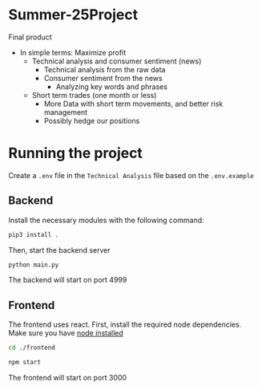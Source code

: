 # Summer-25Project
Final product
  - In simple terms: Maximize profit
    - Technical analysis and consumer sentiment (news)
      - Technical analysis from the raw data
      - Consumer sentiment from the news
        - Analyzing key words and phrases
    - Short term trades (one month or less)
      - More Data with short term movements, and better   risk management
      - Possibly hedge our positions

# Running the project
Create a `.env` file in the `Technical Analysis` file based on the `.env.example`

## Backend
Install the necessary modules with the following command:
```bash
pip3 install .
```
Then, start the backend server
```bash
python main.py
```
The backend will start on port 4999

## Frontend
The frontend uses react.
First, install the required node dependencies. Make sure you have [node installed](https://nodejs.org/en) 
```bash
cd ./frontend
```

```bash 
npm start
```
The frontend will start on port 3000



